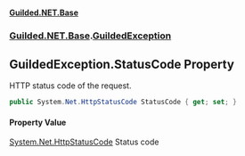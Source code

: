 #### [Guilded.NET.Base](Guilded_NET_Base.md 'Guilded.NET.Base')
### [Guilded.NET.Base](Guilded_NET_Base.md#Guilded_NET_Base 'Guilded.NET.Base').[GuildedException](GuildedException.md 'Guilded.NET.Base.GuildedException')
## GuildedException.StatusCode Property
HTTP status code of the request.  
```csharp
public System.Net.HttpStatusCode StatusCode { get; set; }
```
#### Property Value
[System.Net.HttpStatusCode](https://docs.microsoft.com/en-us/dotnet/api/System.Net.HttpStatusCode 'System.Net.HttpStatusCode')
Status code
